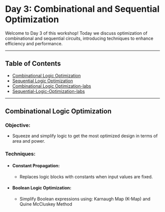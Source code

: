 # Day 3: Combinational and Sequential Optimization

Welcome to Day 3 of this workshop! Today we discuss optimization of combinational and sequential circuits, introducing techniques to enhance efficiency and performance.

---

## Table of Contents

- [Combinational Logic Optimization](#Combinational-Logic-Optimization)
- [Sequential Logic Optimization](#Sequential-Logic-Optimization)
- [Combinational Logic Optimization-labs](#Combinational-Logic-Optimization-examples)
- [Sequential-Logic-Optimization-labs](#Sequential-Logic-Optimization-examples)
---

## Combinational Logic Optimization

### Objective:
- Squeeze and simplify logic to get the most optimized design in terms of area and power.

### Techniques:

- #### Constant Propagation:
   - Replaces logic blocks with constants when input values are fixed.
- #### Boolean Logic Optimization:
   - Simplify Boolean expressions using: Karnaugh Map (K-Map) and Quine McCluskey Method

